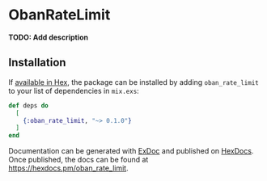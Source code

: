 # ObanRateLimit

**TODO: Add description**

## Installation

If [available in Hex](https://hex.pm/docs/publish), the package can be installed
by adding `oban_rate_limit` to your list of dependencies in `mix.exs`:

```elixir
def deps do
  [
    {:oban_rate_limit, "~> 0.1.0"}
  ]
end
```

Documentation can be generated with [ExDoc](https://github.com/elixir-lang/ex_doc)
and published on [HexDocs](https://hexdocs.pm). Once published, the docs can
be found at <https://hexdocs.pm/oban_rate_limit>.


